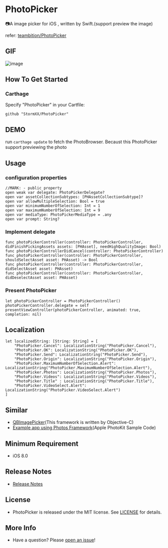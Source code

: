 # PhotoPicker
📷A image picker for iOS , written by Swift.(support preview the image)

refer: [teambition/PhotoPicker](https://github.com/teambition/PhotoPicker)

## GIF
![image](https://raw.githubusercontent.com/StormXX/PhotoPicker/master/GIF/PhotoPicker.gif)

## How To Get Started
### Carthage
Specify "PhotoPicker" in your Cartfile:

```
github "StormXX/PhotoPicker"
```

## DEMO
run `carthage update` to fetch the PhotoBrowser. Becaust this PhotoPicker support previewing the photo

## Usage
### configuration  properties
```
//MARK: - public property
open weak var delegate: PhotoPickerDelegate?
open var assetCollectionSubtypes: [PHAssetCollectionSubtype]?
open var allowMultipleSelection: Bool = true
open var minimumNumberOfSelection: Int = 1
open var maximumNumberOfSelection: Int = 9
open var mediaType: PhotoPickerMediaType = .any
open var prompt: String?

```

###  Implement delegate
```
func photoPickerController(controller: PhotoPickerController, didFinishPickingAssets assets: [PHAsset], needHighQualityImage: Bool)
func photoPickerControllerDidCancel(controller: PhotoPickerController)
func photoPickerController(controller: PhotoPickerController, shouldSelectAsset asset: PHAsset) -> Bool
func photoPickerController(controller: PhotoPickerController, didSelectAsset asset: PHAsset)
func photoPickerController(controller: PhotoPickerController, didDeselectAsset asset: PHAsset)
```

### Present PhotoPicker
```
let photoPickerController = PhotoPickerController()
photoPickerController.delegate = self
presentViewController(photoPickerController, animated: true, completion: nil)
```

## Localization
```
let localizedString: [String: String] = [
    "PhotoPicker.Cancel": LocalizationString("PhotoPicker.Cancel"),
    "PhotoPicker.OK": LocalizationString("PhotoPicker.OK"),
    "PhotoPicker.Send": LocalizationString("PhotoPicker.Send"),
    "PhotoPicker.Origin": LocalizationString("PhotoPicker.Origin"),
    "PhotoPicker.MaximumNumberOfSelection.Alert": LocalizationString("PhotoPicker.MaximumNumberOfSelection.Alert"),
    "PhotoPicker.Photos": LocalizationString("PhotoPicker.Photos"),
    "PhotoPicker.Videos": LocalizationString("PhotoPicker.Videos"),
    "PhotoPicker.Title" : LocalizationString("PhotoPicker.Title"),
    "PhotoPicker.VideoSelect.Alert": LocalizationString("PhotoPicker.VideoSelect.Alert")
]
```

## Similar
- [QBImagePicker](https://github.com/questbeat/QBImagePicker)(This framework is written by Objective-C)
- [Example app using Photos Framework](https://developer.apple.com/library/ios/samplecode/UsingPhotosFramework/Introduction/Intro.html)(Apple PhotoKit Sample Code)

## Minimum Requirement
- iOS 8.0

## Release Notes
- [Release Notes](https://github.com/StormXX/PhotoPicker/releases)

## License
- PhotoPicker is released under the MIT license. See [LICENSE](https://github.com/StormXX/PhotoPicker/blob/master/LICENSE) for details.

## More Info
- Have a question? Please [open an issue](https://github.com/StormXX/PhotoPicker/issues/new)!

